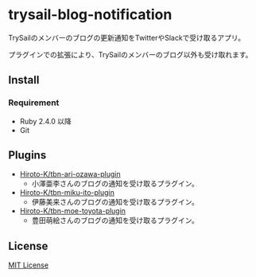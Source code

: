 # trysail-blog-notification

TrySailのメンバーのブログの更新通知をTwitterやSlackで受け取るアプリ。

プラグインでの拡張により、TrySailのメンバーのブログ以外も受け取れます。

## Install

### Requirement

- Ruby 2.4.0 以降
- Git

## Plugins

- [Hiroto-K/tbn-ari-ozawa-plugin](https://github.com/Hiroto-K/tbn-ari-ozawa-plugin)
    - 小澤亜李さんのブログの通知を受け取るプラグイン。
- [Hiroto-K/tbn-miku-ito-plugin](https://github.com/Hiroto-K/tbn-miku-ito-plugin)
    - 伊藤美来さんのブログの通知を受け取るプラグイン。
- [Hiroto-K/tbn-moe-toyota-plugin](https://github.com/Hiroto-K/tbn-moe-toyota-plugin)
    - 豊田萌絵さんのブログの通知を受け取るプラグイン。

## License

[MIT License](https://github.com/Hiroto-K/trysail-blog-notification/blob/master/LICENSE "MIT License")